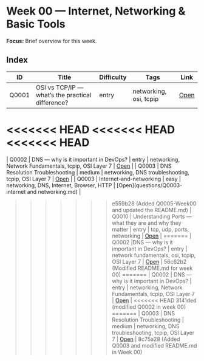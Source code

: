 # Week 00 — Internet, Networking & Basic Tools

**Focus:** Brief overview for this week.

## Index
| ID | Title | Difficulty | Tags | Link |
|---|---|---|---|---|
| Q0001 | OSI vs TCP/IP — what’s the practical difference? | entry | networking, osi, tcpip | [Open](questions/Q0001-osi-model-vs-tcpip.md) |
<<<<<<< HEAD
<<<<<<< HEAD
<<<<<<< HEAD
=======
| Q0002 | DNS — why is it important in DevOps? | entry | networking, Network Fundamentals, tcpip, OSI Layer 7 | [Open](questions/Q0002-DNS.md) |
| Q0003 | DNS Resolution Troubleshooting | medium | networking, DNS troubleshooting, tcpip, OSI Layer 7 | [Open](questions/Q0003-DNS-Troubleshooting.md) |
| Q0003 | Internet-and-networking | easy | networking, DNS, Internet, Browser, HTTP | [Open](questions/Q0003-internet and networking.md) |
>>>>>>> e559b28 (Added Q0005-Week00 and updated the README.md)
| Q0010 | Understanding Ports — what they are and why they matter | entry | tcp, udp, ports, networking | [Open](questions/Q0010-port-with-examples.md) |
=======
| Q0002 |DNS — why is it important in DevOps? | entry | network fundamentals, osi, tcpip, OSI Layer 7 | [Open](questions/Q0002-DNS.md) |
>>>>>>> 56c62b2 (Modified README.md for week 00)
=======
| Q0002 | DNS — why is it important in DevOps? | entry | networking, Network Fundamentals, tcpip, OSI Layer 7 | [Open](questions/Q0002-DNS.md) |
<<<<<<< HEAD
>>>>>>> 3141ded (modified Q0002 in week 00)
=======
| Q0003 | DNS Resolution Troubleshooting | medium | networking, DNS troubleshooting, tcpip, OSI Layer 7 | [Open](questions/Q0003-DNS-Troubleshooting.md) |
>>>>>>> 8c75a28 (Added Q0003 and modified README.md in Week 00)
